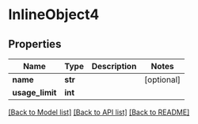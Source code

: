 # InlineObject4

## Properties
Name | Type | Description | Notes
------------ | ------------- | ------------- | -------------
**name** | **str** |  | [optional] 
**usage_limit** | **int** |  | 

[[Back to Model list]](../README.md#documentation-for-models) [[Back to API list]](../README.md#documentation-for-api-endpoints) [[Back to README]](../README.md)


